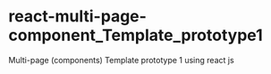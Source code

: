 # react-multi-page-component_Template_prototype1
Multi-page (components) Template prototype 1 using react js
